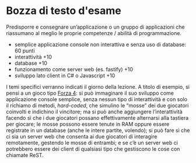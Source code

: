 # Bozza di testo d'esame

Predisporre e consegnare un’applicazione o un gruppo di applicazioni che riassumano al meglio le proprie competenze / abilità di programmazione.

* semplice applicazione console non interattiva e senza uso di database: 60 punti
* interattività +10
* database +10
* funzionamento come server web (es. fastify) +10
* sviluppo lato client in C# o Javascript +10

I temi specifici verranno indicati il giorno della lezione. A titolo di esempio, si pensi a un gioco tipo 
[Forza 4](https://en.wikipedia.org/wiki/Connect_Four): 
si può immaginare il suo sviluppo come applicazione console semplice, senza nessun tipo di interattività e 
con solo il richiamo di metodi, _hard-coded_, che simulino le “mosse” dei due giocatori coinvolti e indichino il vincitore;
ma si può anche aggiungere l’interattività facendo sì che i due giocatori possano effettivamente alternarsi alla tastiera 
per giocare; le mosse possono essere tenute in RAM oppure essere registrate in un database (anche le intere partite, volendo);
si può fare sì che ci sia un server web che consenta ai due giocatori di interagire remotamente, gestendo le mosse di entrambi;
e se c’è un server web ci potrebbero essere dei client di qualsiasi tipo che gestiscono le cose con chiamate ReST.



